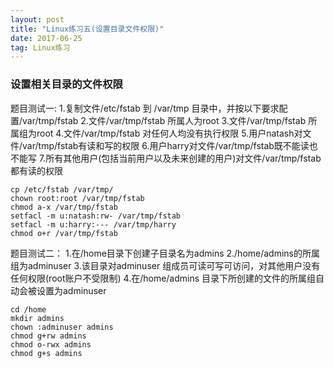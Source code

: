 ```yaml
---
layout: post
title: "Linux练习五(设置目录文件权限)"
date: 2017-06-25   
tag: Linux练习 
---
```


### 设置相关目录的文件权限

题目测试一:
1.复制文件/etc/fstab 到 /var/tmp 目录中，并按以下要求配置/var/tmp/fstab 
2.文件/var/tmp/fstab 所属人为root
3.文件/var/tmp/fstab 所属组为root
4.文件/var/tmp/fstab 对任何人均没有执行权限
5.用户natash对文件/var/tmp/fstab有读和写的权限
6.用户harry对文件/var/tmp/fstab既不能读也不能写
7.所有其他用户(包括当前用户以及未来创建的用户)对文件/var/tmp/fstab 都有读的权限

```shell
cp /etc/fstab /var/tmp/
chown root:root /var/tmp/fstab
chmod a-x /var/tmp/fstab
setfacl -m u:natash:rw- /var/tmp/fstab
setfacl -m u:harry:--- /var/tmp/harry
chmod o+r /var/tmp/fstab
```

题目测试二：
1.在/home目录下创建子目录名为admins
2./home/admins的所属组为adminuser
3.该目录对adminuser 组成员可读可写可访问，对其他用户没有任何权限(root账户不受限制)
4.在/home/admins 目录下所创建的文件的所属组自动会被设置为adminuser

```shell
cd /home
mkdir admins
chown :adminuser admins
chmod g+rw admins
chmod o-rwx admins
chmod g+s admins
```
